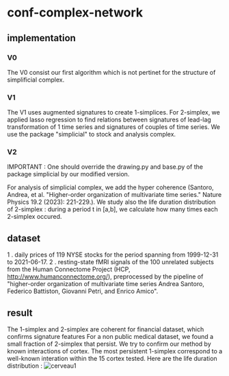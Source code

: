 # conf-complex-network

## implementation
### V0
The V0 consist our first algorithm which is not pertinet for the structure of simplificial complex.

### V1
The V1 uses augmented signatures to create 1-simplices. 
For 2-simplex, we applied lasso regression to find relations between signatures of lead-lag transformation of 1 time series and signatures of couples of time series. We use the package "simplicial" to stock and analysis complex.

### V2
IMPORTANT : One should override the drawing.py and base.py of the package simplicial by our modified version.

For analysis of simplicial complex, we add the hyper coherence (Santoro, Andrea, et al. "Higher-order organization of multivariate time series." Nature Physics 19.2 (2023): 221-229.). We study also the life duration distribution of 2-simplex : during a period t in [a,b], we calculate how many times each 2-simplex occured.  

## dataset 
1 . daily prices of 119 NYSE stocks for the period spanning from 1999-12-31 to 2021-06-17.
2 . resting-state fMRI signals of the 100 unrelated subjects from the Human Connectome Project (HCP, http://www.humanconnectome.org/), preprocessed by the pipeline of "higher-order organization of multivariate time series Andrea Santoro, Federico Battiston, Giovanni Petri, and Enrico Amico". 

## result
The 1-simplex and 2-simplex are coherent for financial dataset, which confirms signature features
For a non public medical dataset, we found a small fraction of 2-simplex that persist. 
We try to confirm our method by known interactions of cortex. The most persistent 1-simplex correspond to a well-known interation within the 15 cortex tested.
Here are the life duration distribution :
![cerveau1](conf-complex-network/cerveau_distribution1.png)

